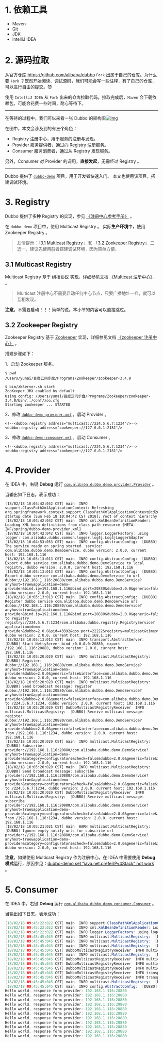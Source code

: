 # 1. 依赖工具

- Maven
- Git
- JDK
- IntelliJ IDEA

# 2. 源码拉取

从官方仓库 https://github.com/alibaba/dubbo `Fork` 出属于自己的仓库。为什么要 `Fork` ？既然开始阅读、调试源码，我们可能会写一些注释，有了自己的仓库，可以进行自由的提交。😈

使用 `IntelliJ IDEA` 从 `Fork` 出来的仓库拉取代码。拉取完成后，`Maven` 会下载依赖包，可能会花费一些时间，耐心等待下。

------

在等待的过程中，我们可以来看一张 Dubbo 的架构图[![img](../assets/01.png)](http://static.iocoder.cn/images/Dubbo/2018_01_01/01.png)

在图中，本文会涉及到的有**三个**角色：

- Registry 注册中心，用于服务的注册与发现。
- Provider 服务提供者，通过向 Registry 注册服务。
- Consumer 服务消费者，通过从 Registry 发现服务。

另外，Consumer 对 Provider 的调用，**直接发起**，无需经过 Registry 。

------

Dubbo 提供了 [`dubbo-demo`](https://github.com/alibaba/dubbo/tree/2c20d99d9804271e1c1953242ea0aa510854eda1/dubbo-common) 项目，用于开发者快速入门。
本文也使用该项目，搭建调试环境。

# 3. Registry

Dubbo 提供了多种 Registry 的实现，参见 [《注册中心参考手册》](http://dubbo.apache.org/zh-cn/docs/user/references/registry/introduction.html) 。

在 `dubbo-demo` 项目中，使用 Multicast Registry 。
实际**生产环境**中，使用 Zookeeper Registry 。

> 友情提示：[「3.1 Multicast Registry」](http://svip.iocoder.cn/Dubbo/build-debugging-environment/#) 和 [「3.2 Zookeeper Registry」](http://svip.iocoder.cn/Dubbo/build-debugging-environment/#) 二选一，建议先使用前者搭建调试环境，因为简单方便。

## 3.1 Multicast Registry

Multicast Registry 基于 [组播协议](http://blog.csdn.net/liu251890347/article/details/39211685) 实现，详细参见文档 [《Multicast 注册中心》](http://dubbo.apache.org/zh-cn/docs/user/references/registry/multicast.html) 。

> Multicast 注册中心不需要启动任何中心节点，只要广播地址一样，就可以互相发现。

**注意**，不需要启动！！！简单的说，本小节的内容可以直接跳过。

## 3.2 Zookeeper Registry

Zookeeper Registry 基于 [Zookeeper](https://zookeeper.apache.org/) 实现，详细参见文档 [《zookeeper 注册中心》](http://dubbo.apache.org/zh-cn/docs/user/references/registry/zookeeper.html) 。

搭建步骤如下：

1、启动 Zookeeper 服务。

```
$ pwd
/Users/yunai/百度云同步盘/Programs/Zookeeper/zookeeper-3.4.8

$ bin/zkServer.sh start
ZooKeeper JMX enabled by default
Using config: /Users/yunai/百度云同步盘/Programs/Zookeeper/zookeeper-3.4.8/bin/../conf/zoo.cfg
Starting zookeeper ... STARTED
```

2、修改 [`dubbo-demo-provider.xml`](https://github.com/alibaba/dubbo/blob/2c20d99d9804271e1c1953242ea0aa510854eda1/dubbo-demo/dubbo-demo-provider/src/main/resources/META-INF/spring/dubbo-demo-provider.xml) ，启动 Provider 。

```
<!--<dubbo:registry address="multicast://224.5.6.7:1234"/>-->
<dubbo:registry address="zookeeper://127.0.0.1:2181"/>
```

3、修改 [`dubbo-demo-consumer.xml`](https://github.com/alibaba/dubbo/blob/2c20d99d9804271e1c1953242ea0aa510854eda1/dubbo-demo/dubbo-demo-consumer/src/main/resources/META-INF/spring/dubbo-demo-consumer.xml) ，启动 Consumer 。

```
<!--<dubbo:registry address="multicast://224.5.6.7:1234"/>-->
<dubbo:registry address="zookeeper://127.0.0.1:2181"/>
```

# 4. Provider

在 IDEA 中，右键 **Debug** 运行 [`com.alibaba.dubbo.demo.provider.Provider`](https://github.com/alibaba/dubbo/blob/HEAD/dubbo-demo/dubbo-demo-provider/src/main/java/com/alibaba/dubbo/demo/provider/Provider.java) 。

当输出如下日志，表示成功：

```
[18/02/18 10:04:42:042 CST] main  INFO support.ClassPathXmlApplicationContext: Refreshing org.springframework.context.support.ClassPathXmlApplicationContext@cd2dae5: startup date [Sun Feb 18 10:04:42 CST 2018]; root of context hierarchy
[18/02/18 10:04:42:042 CST] main  INFO xml.XmlBeanDefinitionReader: Loading XML bean definitions from class path resource [META-INF/spring/dubbo-demo-provider.xml]
[18/02/18 10:04:42:042 CST] main  INFO logger.LoggerFactory: using logger: com.alibaba.dubbo.common.logger.log4j.Log4jLoggerAdapter
[18/02/18 10:04:53:053 CST] main  INFO config.AbstractConfig:  [DUBBO] The service ready on spring started. service: com.alibaba.dubbo.demo.DemoService, dubbo version: 2.0.0, current host: 192.168.1.116
[18/02/18 10:05:13:013 CST] main  INFO config.AbstractConfig:  [DUBBO] Export dubbo service com.alibaba.dubbo.demo.DemoService to local registry, dubbo version: 2.0.0, current host: 192.168.1.116
[18/02/18 10:05:13:013 CST] main  INFO config.AbstractConfig:  [DUBBO] Export dubbo service com.alibaba.dubbo.demo.DemoService to url dubbo://192.168.1.116:20880/com.alibaba.dubbo.demo.DemoService?anyhost=true&application=demo-provider&bind.ip=192.168.1.116&bind.port=20880&dubbo=2.0.0&generic=false&interface=com.alibaba.dubbo.demo.DemoService&methods=sayHello&pid=43392&qos.port=22222&side=provider&timestamp=1518919503284, dubbo version: 2.0.0, current host: 192.168.1.116
[18/02/18 10:05:13:013 CST] main  INFO config.AbstractConfig:  [DUBBO] Register dubbo service com.alibaba.dubbo.demo.DemoService url dubbo://192.168.1.116:20880/com.alibaba.dubbo.demo.DemoService?anyhost=true&application=demo-provider&bind.ip=192.168.1.116&bind.port=20880&dubbo=2.0.0&generic=false&interface=com.alibaba.dubbo.demo.DemoService&methods=sayHello&pid=43392&qos.port=22222&side=provider&timestamp=1518919503284 to registry registry://224.5.6.7:1234/com.alibaba.dubbo.registry.RegistryService?application=demo-provider&dubbo=2.0.0&pid=43392&qos.port=22222&registry=multicast&timestamp=1518919493265, dubbo version: 2.0.0, current host: 192.168.1.116
[18/02/18 10:05:13:013 CST] main  INFO transport.AbstractServer:  [DUBBO] Start NettyServer bind /0.0.0.0:20880, export /192.168.1.116:20880, dubbo version: 2.0.0, current host: 192.168.1.116
[18/02/18 10:05:20:020 CST] main  INFO multicast.MulticastRegistry:  [DUBBO] Register: dubbo://192.168.1.116:20880/com.alibaba.dubbo.demo.DemoService?anyhost=true&application=demo-provider&dubbo=2.0.0&generic=false&interface=com.alibaba.dubbo.demo.DemoService&methods=sayHello&pid=43392&side=provider&timestamp=1518919503284, dubbo version: 2.0.0, current host: 192.168.1.116
[18/02/18 10:05:20:020 CST] main  INFO multicast.MulticastRegistry:  [DUBBO] Send broadcast message: register dubbo://192.168.1.116:20880/com.alibaba.dubbo.demo.DemoService?anyhost=true&application=demo-provider&dubbo=2.0.0&generic=false&interface=com.alibaba.dubbo.demo.DemoService&methods=sayHello&pid=43392&side=provider&timestamp=1518919503284 to /224.5.6.7:1234, dubbo version: 2.0.0, current host: 192.168.1.116
[18/02/18 10:05:20:020 CST] DubboMulticastRegistryReceiver  INFO multicast.MulticastRegistry:  [DUBBO] Receive multicast message: register dubbo://192.168.1.116:20880/com.alibaba.dubbo.demo.DemoService?anyhost=true&application=demo-provider&dubbo=2.0.0&generic=false&interface=com.alibaba.dubbo.demo.DemoService&methods=sayHello&pid=43392&side=provider&timestamp=1518919503284 from /192.168.1.116:1234, dubbo version: 2.0.0, current host: 192.168.1.116
[18/02/18 10:05:20:020 CST] main  INFO multicast.MulticastRegistry:  [DUBBO] Subscribe: provider://192.168.1.116:20880/com.alibaba.dubbo.demo.DemoService?anyhost=true&application=demo-provider&category=configurators&check=false&dubbo=2.0.0&generic=false&interface=com.alibaba.dubbo.demo.DemoService&methods=sayHello&pid=43392&side=provider&timestamp=1518919503284, dubbo version: 2.0.0, current host: 192.168.1.116
[18/02/18 10:05:20:020 CST] main  INFO multicast.MulticastRegistry:  [DUBBO] Send broadcast message: subscribe provider://192.168.1.116:20880/com.alibaba.dubbo.demo.DemoService?anyhost=true&application=demo-provider&category=configurators&check=false&dubbo=2.0.0&generic=false&interface=com.alibaba.dubbo.demo.DemoService&methods=sayHello&pid=43392&side=provider&timestamp=1518919503284 to /224.5.6.7:1234, dubbo version: 2.0.0, current host: 192.168.1.116
[18/02/18 10:05:20:020 CST] DubboMulticastRegistryReceiver  INFO multicast.MulticastRegistry:  [DUBBO] Receive multicast message: subscribe provider://192.168.1.116:20880/com.alibaba.dubbo.demo.DemoService?anyhost=true&application=demo-provider&category=configurators&check=false&dubbo=2.0.0&generic=false&interface=com.alibaba.dubbo.demo.DemoService&methods=sayHello&pid=43392&side=provider&timestamp=1518919503284 from /192.168.1.116:1234, dubbo version: 2.0.0, current host: 192.168.1.116
[18/02/18 10:05:21:021 CST] main  WARN multicast.MulticastRegistry:  [DUBBO] Ignore empty notify urls for subscribe url provider://192.168.1.116:20880/com.alibaba.dubbo.demo.DemoService?anyhost=true&application=demo-provider&category=configurators&check=false&dubbo=2.0.0&generic=false&interface=com.alibaba.dubbo.demo.DemoService&methods=sayHello&pid=43392&side=provider&timestamp=1518919503284, dubbo version: 2.0.0, current host: 192.168.1.116
```

**注意**，如果使用 Multicast Registry 作为注册中心，在 IDEA 中需要使用 **Debug 模式**运行，原因参见：[dubbo-demo set “java.net.preferIPv4Stack” not work](https://github.com/alibaba/dubbo/issues/997) 。

# 5. Consumer

在 IDEA 中，右键 **Debug** 运行 [`com.alibaba.dubbo.demo.consumer.Consumer`](https://github.com/alibaba/dubbo/blob/HEAD/dubbo-demo/dubbo-demo-consumer/src/main/java/com/alibaba/dubbo/demo/consumer/Consumer.java) 。

当输出如下日志，表示成功：

```java
[18/02/18 09:45:22:022 CST] main  INFO support.ClassPathXmlApplicationContext: Refreshing org.springframework.context.support.ClassPathXmlApplicationContext@cd2dae5: startup date [Sun Feb 18 09:45:22 CST 2018]; root of context hierarchy
[18/02/18 09:45:22:022 CST] main  INFO xml.XmlBeanDefinitionReader: Loading XML bean definitions from class path resource [META-INF/spring/dubbo-demo-consumer.xml]
[18/02/18 09:45:22:022 CST] main  INFO logger.LoggerFactory: using logger: com.alibaba.dubbo.common.logger.log4j.Log4jLoggerAdapter
[18/02/18 09:45:45:045 CST] main  INFO multicast.MulticastRegistry:  [DUBBO] Register: consumer://192.168.1.116/com.alibaba.dubbo.demo.DemoService?application=demo-consumer&category=consumers&check=false&dubbo=2.0.0&interface=com.alibaba.dubbo.demo.DemoService&methods=sayHello&pid=43363&qos.port=33333&side=consumer&timestamp=1518918323457, dubbo version: 2.0.0, current host: 192.168.1.116
[18/02/18 09:45:45:045 CST] main  INFO multicast.MulticastRegistry:  [DUBBO] Send broadcast message: register consumer://192.168.1.116/com.alibaba.dubbo.demo.DemoService?application=demo-consumer&category=consumers&check=false&dubbo=2.0.0&interface=com.alibaba.dubbo.demo.DemoService&methods=sayHello&pid=43363&qos.port=33333&side=consumer&timestamp=1518918323457 to /224.5.6.7:1234, dubbo version: 2.0.0, current host: 192.168.1.116
[18/02/18 09:45:45:045 CST] main  INFO multicast.MulticastRegistry:  [DUBBO] Subscribe: consumer://192.168.1.116/com.alibaba.dubbo.demo.DemoService?application=demo-consumer&category=providers,configurators,routers&check=false&dubbo=2.0.0&interface=com.alibaba.dubbo.demo.DemoService&methods=sayHello&pid=43363&qos.port=33333&side=consumer&timestamp=1518918323457, dubbo version: 2.0.0, current host: 192.168.1.116
[18/02/18 09:45:45:045 CST] DubboMulticastRegistryReceiver  INFO multicast.MulticastRegistry:  [DUBBO] Receive multicast message: register consumer://192.168.1.116/com.alibaba.dubbo.demo.DemoService?application=demo-consumer&category=consumers&check=false&dubbo=2.0.0&interface=com.alibaba.dubbo.demo.DemoService&methods=sayHello&pid=43363&qos.port=33333&side=consumer&timestamp=1518918323457 from /192.168.1.116:1234, dubbo version: 2.0.0, current host: 192.168.1.116
[18/02/18 09:45:45:045 CST] main  INFO multicast.MulticastRegistry:  [DUBBO] Send broadcast message: subscribe consumer://192.168.1.116/com.alibaba.dubbo.demo.DemoService?application=demo-consumer&category=providers,configurators,routers&check=false&dubbo=2.0.0&interface=com.alibaba.dubbo.demo.DemoService&methods=sayHello&pid=43363&qos.port=33333&side=consumer&timestamp=1518918323457 to /224.5.6.7:1234, dubbo version: 2.0.0, current host: 192.168.1.116
[18/02/18 09:45:45:045 CST] DubboMulticastRegistryReceiver  INFO multicast.MulticastRegistry:  [DUBBO] Receive multicast message: subscribe consumer://192.168.1.116/com.alibaba.dubbo.demo.DemoService?application=demo-consumer&category=providers,configurators,routers&check=false&dubbo=2.0.0&interface=com.alibaba.dubbo.demo.DemoService&methods=sayHello&pid=43363&qos.port=33333&side=consumer&timestamp=1518918323457 from /192.168.1.116:1234, dubbo version: 2.0.0, current host: 192.168.1.116
[18/02/18 09:45:45:045 CST] DubboMulticastRegistryReceiver  INFO multicast.MulticastRegistry:  [DUBBO] Receive multicast message: register dubbo://192.168.1.116:20880/com.alibaba.dubbo.demo.DemoService?anyhost=true&application=demo-provider&dubbo=2.0.0&generic=false&interface=com.alibaba.dubbo.demo.DemoService&methods=sayHello&pid=43355&side=provider&timestamp=1518918226970 from /192.168.1.116:1234, dubbo version: 2.0.0, current host: 192.168.1.116
[18/02/18 09:45:45:045 CST] DubboMulticastRegistryReceiver  INFO multicast.MulticastRegistry:  [DUBBO] Notify urls for subscribe url consumer://192.168.1.116/com.alibaba.dubbo.demo.DemoService?application=demo-consumer&category=providers,configurators,routers&check=false&dubbo=2.0.0&interface=com.alibaba.dubbo.demo.DemoService&methods=sayHello&pid=43363&qos.port=33333&side=consumer&timestamp=1518918323457, urls: [dubbo://192.168.1.116:20880/com.alibaba.dubbo.demo.DemoService?anyhost=true&application=demo-provider&dubbo=2.0.0&generic=false&interface=com.alibaba.dubbo.demo.DemoService&methods=sayHello&pid=43355&side=provider&timestamp=1518918226970], dubbo version: 2.0.0, current host: 192.168.1.116
[18/02/18 09:45:45:045 CST] DubboMulticastRegistryReceiver  INFO transport.AbstractClient:  [DUBBO] Successed connect to server /192.168.1.116:20880 from NettyClient 192.168.1.116 using dubbo version 2.0.0, channel is NettyChannel [channel=[id: 0x1b7bac12, /192.168.1.116:63856 => /192.168.1.116:20880]], dubbo version: 2.0.0, current host: 192.168.1.116
[18/02/18 09:45:45:045 CST] DubboMulticastRegistryReceiver  INFO transport.AbstractClient:  [DUBBO] Start NettyClient 123312.local/192.168.1.116 connect to the server /192.168.1.116:20880, dubbo version: 2.0.0, current host: 192.168.1.116
[18/02/18 09:45:45:045 CST] main  INFO multicast.MulticastRegistry:  [DUBBO] Notify urls for subscribe url consumer://192.168.1.116/com.alibaba.dubbo.demo.DemoService?application=demo-consumer&category=providers,configurators,routers&check=false&dubbo=2.0.0&interface=com.alibaba.dubbo.demo.DemoService&methods=sayHello&pid=43363&qos.port=33333&side=consumer&timestamp=1518918323457, urls: [dubbo://192.168.1.116:20880/com.alibaba.dubbo.demo.DemoService?anyhost=true&application=demo-provider&dubbo=2.0.0&generic=false&interface=com.alibaba.dubbo.demo.DemoService&methods=sayHello&pid=43355&side=provider&timestamp=1518918226970], dubbo version: 2.0.0, current host: 192.168.1.116
[18/02/18 09:45:45:045 CST] main  INFO config.AbstractConfig:  [DUBBO] Refer dubbo service com.alibaba.dubbo.demo.DemoService from url multicast://224.5.6.7:1234/com.alibaba.dubbo.registry.RegistryService?anyhost=true&application=demo-consumer&check=false&dubbo=2.0.0&generic=false&interface=com.alibaba.dubbo.demo.DemoService&methods=sayHello&pid=43363&qos.port=33333&register.ip=192.168.1.116&remote.timestamp=1518918226970&side=consumer&timestamp=1518918323457, dubbo version: 2.0.0, current host: 192.168.1.116
Hello world, response form provider: 192.168.1.116:20880
Hello world, response form provider: 192.168.1.116:20880
Hello world, response form provider: 192.168.1.116:20880
Hello world, response form provider: 192.168.1.116:20880
Hello world, response form provider: 192.168.1.116:20880
Hello world, response form provider: 192.168.1.116:20880
Hello world, response form provider: 192.168.1.116:20880
Hello world, response form provider: 192.168.1.116:20880
Hello world, response form provider: 192.168.1.116:20880
Hello world, response form provider: 192.168.1.116:20880
Hello world, response form provider: 192.168.1.116:20880
```